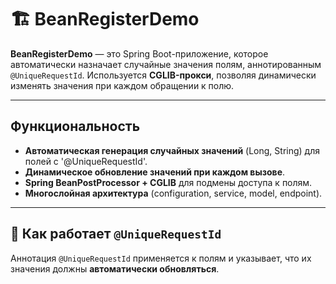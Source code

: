 # 🏗 BeanRegisterDemo

**BeanRegisterDemo** — это Spring Boot-приложение, которое автоматически назначает случайные значения полям, аннотированным `@UniqueRequestId`. Используется **CGLIB-прокси**, позволяя динамически изменять значения при каждом обращении к полю.

---

## Функциональность
- **Автоматическая генерация случайных значений** (Long, String) для полей с '@UniqueRequestId'.
- **Динамическое обновление значений при каждом вызове**.
- **Spring BeanPostProcessor + CGLIB** для подмены доступа к полям.
- **Многослойная архитектура** (configuration, service, model, endpoint).

---

## 📌 Как работает `@UniqueRequestId`
Аннотация `@UniqueRequestId` применяется к полям и указывает, что их значения должны **автоматически обновляться**.
